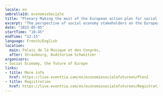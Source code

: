 ```yaml
---
locale: en
umbrellaId: economieSociale
title: "Plenary Making the most of the European action plan for social economy."
excerpt: "The perspective of social economy stakeholders on the European Commission action plan for social economy."
date: "2022-05-05"
startTime: "10:45"
endTime: "12:15"
language: French/English 
location:
  main: Palais de la Musique et des Congrès,
  after: Strasbourg, Auditorium Schweitzer
organisers:
- Social Economy, the future of Europe
links:
- title: More info
  href: https://live.eventtia.com/en/economiesocialefutureen/Plen2
- title: Registration
  href: https://live.eventtia.com/en/economiesocialefutureen/Registration
---
```

